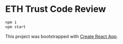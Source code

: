 # ETH Trust Code Review

```bash
npm i
npm start
```

This project was bootstrapped with [Create React App](https://github.com/facebook/create-react-app).
